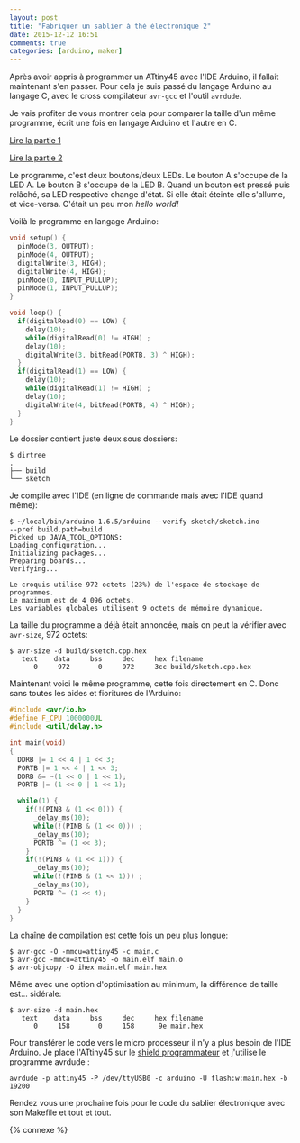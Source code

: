 ```yaml
---
layout: post
title: "Fabriquer un sablier à thé électronique 2"
date: 2015-12-12 16:51
comments: true
categories: [arduino, maker]
---
```


Après avoir appris à programmer un ATtiny45 avec l'IDE Arduino, il fallait
maintenant s'en passer. Pour cela je suis passé du langage Arduino au
langage C, avec le cross compilateur `avr-gcc` et l'outil `avrdude`.

Je vais profiter de vous montrer cela pour comparer la taille d'un même
programme, écrit une fois en langage Arduino et l'autre en C.

<!-- more -->

[Lire la partie 1](/blog/2015/10/29/fabriquer-un-sablier-a-the-electronique/)

[Lire la partie 2](/blog/2015/12/12/fabriquer-un-sablier-a-the-electronique-2/)

Le programme, c'est deux boutons/deux LEDs. Le bouton A s'occupe de la LED A.
Le bouton B s'occupe de la LED B. Quand un bouton est pressé puis relâché, sa
LED respective change d'état. Si elle était éteinte elle s'allume, et vice-versa.
C'était un peu mon *hello world!*

Voilà le programme en langage Arduino:

```c sketch/sketch.ino
void setup() {
  pinMode(3, OUTPUT);
  pinMode(4, OUTPUT);
  digitalWrite(3, HIGH);
  digitalWrite(4, HIGH);
  pinMode(0, INPUT_PULLUP);
  pinMode(1, INPUT_PULLUP);
}

void loop() {
  if(digitalRead(0) == LOW) {
    delay(10);
    while(digitalRead(0) != HIGH) ;
    delay(10);
    digitalWrite(3, bitRead(PORTB, 3) ^ HIGH);
  }
  if(digitalRead(1) == LOW) {
    delay(10);
    while(digitalRead(1) != HIGH) ;
    delay(10);
    digitalWrite(4, bitRead(PORTB, 4) ^ HIGH);
  }
}
```

Le dossier contient juste deux sous dossiers:

    $ dirtree
    .
    ├── build
    └── sketch

Je compile avec l'IDE (en ligne de commande mais avec l'IDE quand même):

    $ ~/local/bin/arduino-1.6.5/arduino --verify sketch/sketch.ino
    --pref build.path=build
    Picked up JAVA_TOOL_OPTIONS: 
    Loading configuration...
    Initializing packages...
    Preparing boards...
    Verifying...

    Le croquis utilise 972 octets (23%) de l'espace de stockage de programmes.
    Le maximum est de 4 096 octets.
    Les variables globales utilisent 9 octets de mémoire dynamique.

La taille du programme a déjà était annoncée, mais on peut la vérifier avec
`avr-size`, 972 octets:

    $ avr-size -d build/sketch.cpp.hex 
       text	   data	    bss	    dec	    hex	filename
          0	    972	      0	    972	    3cc	build/sketch.cpp.hex

Maintenant voici le même programme, cette fois directement en C. Donc sans
toutes les aides et fioritures de l'Arduino:

```c main.c
#include <avr/io.h>
#define F_CPU 1000000UL
#include <util/delay.h>

int main(void)
{
  DDRB |= 1 << 4 | 1 << 3;
  PORTB |= 1 << 4 | 1 << 3;
  DDRB &= ~(1 << 0 | 1 << 1);
  PORTB |= (1 << 0 | 1 << 1);

  while(1) {
    if(!(PINB & (1 << 0))) {
      _delay_ms(10);
      while(!(PINB & (1 << 0))) ;
      _delay_ms(10);
      PORTB ^= (1 << 3);
    }
    if(!(PINB & (1 << 1))) {
      _delay_ms(10);
      while(!(PINB & (1 << 1))) ;
      _delay_ms(10);
      PORTB ^= (1 << 4);
    }
  }
}
```

La chaîne de compilation est cette fois un peu plus longue:

    $ avr-gcc -O -mmcu=attiny45 -c main.c
    $ avr-gcc -mmcu=attiny45 -o main.elf main.o
    $ avr-objcopy -O ihex main.elf main.hex

Même avec une option d'optimisation au minimum, la différence de taille est… sidérale:

    $ avr-size -d main.hex 
       text	   data	    bss	    dec	    hex	filename
          0	    158	      0	    158	     9e	main.hex

Pour transférer le code vers le micro processeur il n'y a plus besoin de l'IDE
Arduino. Je place l'ATtiny45 sur le [shield programmateur](/blog/2015/10/29/fabriquer-un-sablier-a-the-electronique/) et j'utilise le
programme avrdude :

```
avrdude -p attiny45 -P /dev/ttyUSB0 -c arduino -U flash:w:main.hex -b 19200
```

Rendez vous une prochaine fois pour le code du sablier électronique avec son
Makefile et tout et tout.

{% connexe %}
